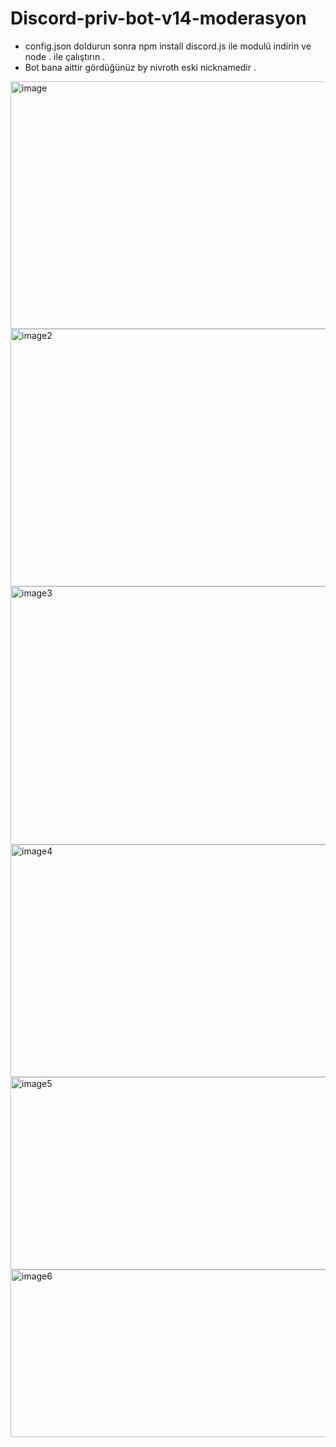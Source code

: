 # Discord-priv-bot-v14-moderasyon
- config.json doldurun sonra npm install discord.js ile modulü indirin ve node . ile çalıştırın .  
 - Bot bana aittir gördüğünüz by nivroth eski nicknamedir . 
 

<img width="583" height="396" alt="image" src="https://github.com/user-attachments/assets/c9ef36cd-a25f-4d36-8048-ace9ef9f7cf8" />
<img width="603" height="412" alt="image2" src="https://github.com/user-attachments/assets/ac2ed69b-f99a-47e3-b1bd-6c2d6c662186" />
<img width="619" height="413" alt="image3" src="https://github.com/user-attachments/assets/230f75a7-c397-4673-bb03-807a01c784d7" />
<img width="668" height="372" alt="image4" src="https://github.com/user-attachments/assets/59913340-1d0a-4d04-9a27-9871ae5ee0ac" />
<img width="598" height="308" alt="image5" src="https://github.com/user-attachments/assets/f65bdc1d-c0b6-46d3-a851-b0bfea3ac5ad" />
<img width="687" height="268" alt="image6" src="https://github.com/user-attachments/assets/dac50561-4cb8-459e-ba1e-3331a70940b8" />
